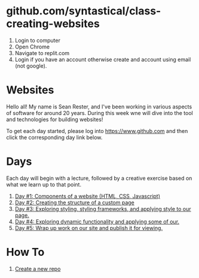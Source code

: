 # github.com/syntastical/class-creating-websites
1. Login to computer
2. Open Chrome
3. Navigate to replit.com
4. Login if you have an account otherwise create and account using email (not google).

# Websites
Hello all!  My name is Sean Rester, and I've been working in various aspects of software for around 20 years. During this week wne will dive into the tool and technologies for building websites!

To get each day started, please log into https://www.github.com and then click the corresponding day link below.

# Days
Each day will begin with a lecture, followed by a creative exercise based on what we learn up to that point. 

1. [Day #1: Components of a website (HTML, CSS, Javascript)](day1/index.md)
1. [Day #2: Creating the structure of a custom page](day2/index.md)
1. [Day #3: Exploring styling, styling frameworks, and applying style to our page.](day3/index.md)
1. [Day #4: Exploring dynamic functionality and applying some of our.](day4/index.md)
1. [Day #5: Wrap up work on our site and publish it for viewing.](day5/index.md)

# How To
1. [Create a new repo](https://github.com/syntastical/class-common/blob/main/create-repo/index.md)